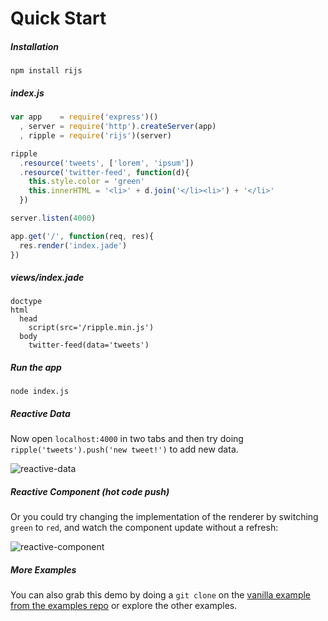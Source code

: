 # Quick Start

##### Installation

```
npm install rijs
```

##### index.js
```js
var app    = require('express')()
  , server = require('http').createServer(app)
  , ripple = require('rijs')(server)

ripple
  .resource('tweets', ['lorem', 'ipsum'])
  .resource('twitter-feed', function(d){
    this.style.color = 'green'
    this.innerHTML = '<li>' + d.join('</li><li>') + '</li>'
  })

server.listen(4000)

app.get('/', function(req, res){
  res.render('index.jade')
})
```

##### views/index.jade

```jade
doctype
html
  head
    script(src='/ripple.min.js')
  body
    twitter-feed(data='tweets')
```

##### Run the app

```shell
node index.js
```

##### Reactive Data

Now open `localhost:4000` in two tabs and then try doing `ripple('tweets').push('new tweet!')` to add new data. 

![reactive-data](https://cloud.githubusercontent.com/assets/2184177/4209638/ce377c08-386b-11e4-9e80-362d888842ca.gif)

##### Reactive Component (hot code push)

Or you could try changing the implementation of the renderer by switching `green` to `red`, and watch the component update without a refresh:

![reactive-component](https://cloud.githubusercontent.com/assets/2184177/4209637/ce3396c4-386b-11e4-9c69-7be232382463.gif)

##### More Examples 

You can also grab this demo by doing a `git clone` on the [vanilla example from the examples repo](https://github.com/rijs/examples) or explore the other examples.
